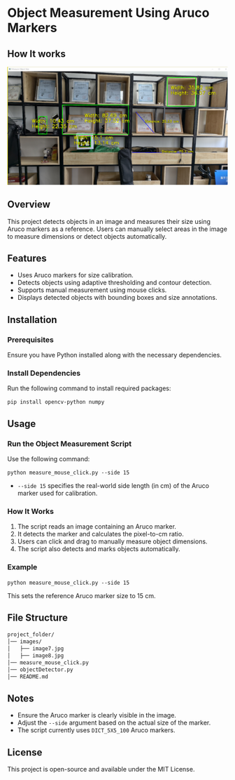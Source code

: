 # Object Measurement Using Aruco Markers

## How It works

![result](images/result.png)

## Overview

This project detects objects in an image and measures their size using Aruco markers as a reference. Users can manually select areas in the image to measure dimensions or detect objects automatically.

## Features

- Uses Aruco markers for size calibration.
- Detects objects using adaptive thresholding and contour detection.
- Supports manual measurement using mouse clicks.
- Displays detected objects with bounding boxes and size annotations.

## Installation

### Prerequisites

Ensure you have Python installed along with the necessary dependencies.

### Install Dependencies

Run the following command to install required packages:

```
pip install opencv-python numpy
```

## Usage

### Run the Object Measurement Script

Use the following command:

```
python measure_mouse_click.py --side 15
```

- `--side 15` specifies the real-world side length (in cm) of the Aruco marker used for calibration.

### How It Works

1. The script reads an image containing an Aruco marker.
2. It detects the marker and calculates the pixel-to-cm ratio.
3. Users can click and drag to manually measure object dimensions.
4. The script also detects and marks objects automatically.

### Example

```
python measure_mouse_click.py --side 15
```

This sets the reference Aruco marker size to 15 cm.

## File Structure

```
project_folder/
│── images/
│   ├── image7.jpg
│   ├── image8.jpg
│── measure_mouse_click.py
│── objectDetector.py
│── README.md
```

## Notes

- Ensure the Aruco marker is clearly visible in the image.
- Adjust the `--side` argument based on the actual size of the marker.
- The script currently uses `DICT_5X5_100` Aruco markers.

## License

This project is open-source and available under the MIT License.
